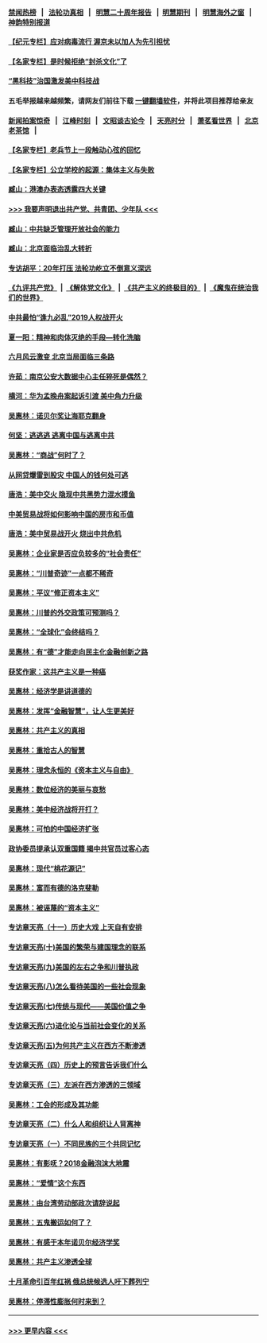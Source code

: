 #### [禁闻热榜](热点新闻.md?=0)  &nbsp;&nbsp;|&nbsp;&nbsp; [法轮功真相](https://github.com/gfw-breaker/truth/blob/master/README.md?=0) &nbsp;&nbsp;|&nbsp;&nbsp; [明慧二十周年报告](https://github.com/gfw-breaker/mh-reports/blob/master/README.md?=0) &nbsp;&nbsp;|&nbsp;&nbsp;[明慧期刊](https://github.com/gfw-breaker/mh-qikan) &nbsp;&nbsp;|&nbsp;&nbsp; [明慧海外之窗](https://github.com/gfw-breaker/mh-news/blob/master/README.md?=0) &nbsp;&nbsp;|&nbsp;&nbsp; [神韵特别报道](https://github.com/gfw-breaker/mh-news/blob/master/shenyun.md?=0)
#### [【纪元专栏】应对病毒流行 渥京未以加人为先引担忧](../pages/nsc423/n11875714.md?t=03051303) 
#### [【名家专栏】是时候拒绝“封杀文化”了](../pages/nsc423/n11814093.md?t=03051303) 
#### [“黑科技”治国激发美中科技战](../pages/nsc423/n11638056.md?t=03051303) 
#### 五毛举报越来越频繁，请网友们前往下载 [一键翻墙软件](https://github.com/gfw-breaker/ssr-accounts)，并将此项目推荐给亲友
#### [新闻拍案惊奇](https://github.com/gfw-breaker/banned-news/blob/master/pages/link4.md) &nbsp;&nbsp;|&nbsp;&nbsp; [江峰时刻](https://github.com/gfw-breaker/banned-news/blob/master/pages/link4.md) &nbsp;&nbsp;|&nbsp;&nbsp; [文昭谈古论今](https://github.com/gfw-breaker/banned-news/blob/master/pages/link4.md) &nbsp;&nbsp;|&nbsp;&nbsp; [天亮时分](https://github.com/gfw-breaker/banned-news/blob/master/pages/link4.md) &nbsp;&nbsp;|&nbsp;&nbsp; [萧茗看世界](https://github.com/gfw-breaker/banned-news/blob/master/pages/link4.md) &nbsp;&nbsp;|&nbsp;&nbsp; [北京老茶馆](https://github.com/gfw-breaker/banned-news/blob/master/pages/link4.md) &nbsp;&nbsp;|&nbsp;&nbsp; 
#### [【名家专栏】老兵节上一段触动心弦的回忆](../pages/nsc423/n11646016.md?t=03051303) 
#### [【名家专栏】公立学校的起源：集体主义与失败](../pages/nsc423/n11601833.md?t=03051303) 
#### [臧山：港澳办表态透露四大关键](../pages/nsc423/n11421628.md?t=03051303) 
#### [>>> 我要声明退出共产党、共青团、少年队 <<<](https://github.com/begood0513/goodnews/blob/master/quit/letter.md) 
#### [臧山：中共缺乏管理开放社会的能力](../pages/nsc423/n11407457.md?t=03051303) 
#### [臧山：北京面临治乱大转折](../pages/nsc423/n11406895.md?t=03051303) 
#### [专访胡平：20年打压 法轮功屹立不倒意义深远](../pages/nsc423/n11398800.md?t=03051303) 
#### [《九评共产党》](https://github.com/begood0513/9ping.md/blob/master/README.md) &nbsp;|&nbsp; [《解体党文化》](../../../../jtdwh.md/blob/master/README.md)  &nbsp;|&nbsp; [《共产主义的终极目的》](../../../../gczydzjmd.md/blob/master/README.md) &nbsp;|&nbsp; [《魔鬼在统治我们的世界》](../../../../mgztzwmdsj.md/blob/master/README.md) 
#### [中共最怕“逢九必乱”2019人权战开火](../pages/nsc423/n11385248.md?t=03051303) 
#### [夏一阳：精神和肉体灭绝的手段—转化洗脑](../pages/nsc423/n11368250.md?t=03051303) 
#### [六月风云激变 北京当局面临三条路](../pages/nsc423/n11313668.md?t=03051303) 
#### [许茹：南京公安大数据中心主任猝死是偶然？](../pages/nsc423/n11064744.md?t=03051303) 
#### [横河：华为孟晚舟案起诉引渡 美中角力升级](../pages/nsc423/n11027230.md?t=03051303) 
#### [吴惠林：诺贝尔奖让海耶克翻身](../pages/nsc423/n10890049.md?t=03051303) 
#### [何坚：逃逃逃 逃离中国与逃离中共](../pages/nsc423/n10592891.md?t=03051303) 
#### [吴惠林：“商战”何时了？](../pages/nsc423/n10573558.md?t=03051303) 
#### [从网贷爆雷到股灾 中国人的钱何处可逃](../pages/nsc423/n10572800.md?t=03051303) 
#### [唐浩：美中交火 隐现中共黑势力混水摸鱼](../pages/nsc423/n10544040.md?t=03051303) 
#### [中美贸易战将如何影响中国的房市和币值](../pages/nsc423/n10543697.md?t=03051303) 
#### [唐浩：美中贸易战开火 烧出中共危机](../pages/nsc423/n10540126.md?t=03051303) 
#### [吴惠林：企业家是否应负较多的“社会责任”](../pages/nsc423/n10535022.md?t=03051303) 
#### [吴惠林：“川普奇迹”一点都不稀奇](../pages/nsc423/n10512808.md?t=03051303) 
#### [吴惠林：平议“修正资本主义”](../pages/nsc423/n10495724.md?t=03051303) 
#### [吴惠林：川普的外交政策可预测吗？](../pages/nsc423/n10462387.md?t=03051303) 
#### [吴惠林：“全球化”会终结吗？](../pages/nsc423/n10452838.md?t=03051303) 
#### [吴惠林：有“德”才能走向民主化金融创新之路](../pages/nsc423/n10432292.md?t=03051303) 
#### [获奖作家：这共产主义是一种癌](../pages/nsc423/n10431541.md?t=03051303) 
#### [吴惠林：经济学是讲道德的](../pages/nsc423/n10398014.md?t=03051303) 
#### [吴惠林：发挥“金融智慧”，让人生更美好](../pages/nsc423/n10375019.md?t=03051303) 
#### [吴惠林：共产主义的真相](../pages/nsc423/n10351394.md?t=03051303) 
#### [吴惠林：重拾古人的智慧](../pages/nsc423/n10337691.md?t=03051303) 
#### [吴惠林：理念永恒的《资本主义与自由》](../pages/nsc423/n10316274.md?t=03051303) 
#### [吴惠林：数位经济的美丽与哀愁](../pages/nsc423/n10292946.md?t=03051303) 
#### [吴惠林：美中经济战将开打？](../pages/nsc423/n10258825.md?t=03051303) 
#### [吴惠林：可怕的中国经济扩张](../pages/nsc423/n10219147.md?t=03051303) 
#### [政协委员提承认双重国籍 揭中共官员过客心态](../pages/nsc423/n10208809.md?t=03051303) 
#### [吴惠林：现代“桃花源记”](../pages/nsc423/n10185234.md?t=03051303) 
#### [吴惠林：富而有德的洛克斐勒](../pages/nsc423/n10142264.md?t=03051303) 
#### [吴惠林：被诬蔑的“资本主义”](../pages/nsc423/n10124816.md?t=03051303) 
#### [专访章天亮（十一）历史大戏 上天自有安排](../pages/nsc423/n10094905.md?t=03051303) 
#### [专访章天亮(十)美国的繁荣与建国理念的联系](../pages/nsc423/n10094899.md?t=03051303) 
#### [专访章天亮(九)美国的左右之争和川普执政](../pages/nsc423/n10094889.md?t=03051303) 
#### [专访章天亮(八)怎么看待美国的一些社会现象](../pages/nsc423/n10094857.md?t=03051303) 
#### [专访章天亮(七)传统与现代——美国价值之争](../pages/nsc423/n10093140.md?t=03051303) 
#### [专访章天亮(六)进化论与当前社会变化的关系](../pages/nsc423/n10092036.md?t=03051303) 
#### [专访章天亮(五)为何共产主义在西方不断渗透](../pages/nsc423/n10083620.md?t=03051303) 
#### [专访章天亮（四）历史上的预言告诉我们什么](../pages/nsc423/n10083606.md?t=03051303) 
#### [专访章天亮（三）左派在西方渗透的三领域](../pages/nsc423/n10081115.md?t=03051303) 
#### [吴惠林：工会的形成及其功能](../pages/nsc423/n10080633.md?t=03051303) 
#### [专访章天亮（二）什么人和组织让人背离神](../pages/nsc423/n10076637.md?t=03051303) 
#### [专访章天亮（一）不同民族的三个共同记忆](../pages/nsc423/n10074188.md?t=03051303) 
#### [吴惠林：有影呒？2018金融泡沫大地震](../pages/nsc423/n10040534.md?t=03051303) 
#### [吴惠林：“爱情”这个东西](../pages/nsc423/n10019423.md?t=03051303) 
#### [吴惠林：由台湾劳动部政次请辞说起](../pages/nsc423/n9979679.md?t=03051303) 
#### [吴惠林：五鬼搬运如何了？](../pages/nsc423/n9925338.md?t=03051303) 
#### [吴惠林：有感于本年诺贝尔经济学奖](../pages/nsc423/n9871883.md?t=03051303) 
#### [吴惠林：共产主义渗透全球](../pages/nsc423/n9812748.md?t=03051303) 
#### [十月革命引百年红祸 俄总统候选人吁下葬列宁](../pages/nsc423/n9810182.md?t=03051303) 
#### [吴惠林：停滞性膨胀何时来到？](../pages/nsc423/n9764136.md?t=03051303) 

----
#### [ >>> 更早内容 <<< ](../indexes/nsc423-earlier.md)
